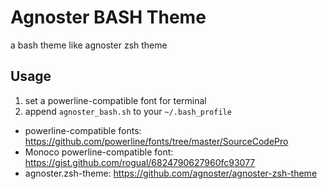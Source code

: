 Agnoster BASH Theme
===

a bash theme like agnoster zsh theme

## Usage
1. set a powerline-compatible font for terminal
2. append `agnoster_bash.sh` to your `~/.bash_profile`

* powerline-compatible fonts: https://github.com/powerline/fonts/tree/master/SourceCodePro
* Monoco powerline-compatible font: https://gist.github.com/rogual/6824790627960fc93077
* agnoster.zsh-theme: https://github.com/agnoster/agnoster-zsh-theme
